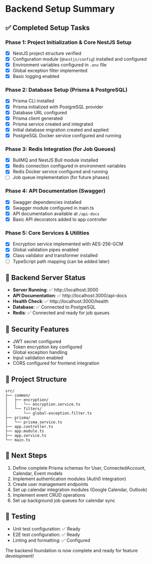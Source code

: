 # Backend Setup Summary

## ✅ Completed Setup Tasks

### Phase 1: Project Initialization & Core NestJS Setup
- [x] NestJS project structure verified
- [x] Configuration module (`@nestjs/config`) installed and configured
- [x] Environment variables configured in `.env` file
- [x] Global exception filter implemented
- [x] Basic logging enabled

### Phase 2: Database Setup (Prisma & PostgreSQL)
- [x] Prisma CLI installed
- [x] Prisma initialized with PostgreSQL provider
- [x] Database URL configured
- [x] Prisma client generated
- [x] Prisma service created and integrated
- [x] Initial database migration created and applied
- [x] PostgreSQL Docker service configured and running

### Phase 3: Redis Integration (for Job Queues)
- [x] BullMQ and NestJS Bull module installed
- [x] Redis connection configured in environment variables
- [x] Redis Docker service configured and running
- [ ] Job queue implementation (for future phases)

### Phase 4: API Documentation (Swagger)
- [x] Swagger dependencies installed
- [x] Swagger module configured in main.ts
- [x] API documentation available at `/api-docs`
- [x] Basic API decorators added to app controller

### Phase 5: Core Services & Utilities
- [x] Encryption service implemented with AES-256-GCM
- [x] Global validation pipes enabled
- [x] Class validator and transformer installed
- [ ] TypeScript path mapping (can be added later)

## 🚀 Backend Server Status

- **Server Running**: ✅ http://localhost:3000
- **API Documentation**: ✅ http://localhost:3000/api-docs
- **Health Check**: ✅ http://localhost:3000/health
- **Database**: ✅ Connected to PostgreSQL
- **Redis**: ✅ Connected and ready for job queues

## 🔐 Security Features

- JWT secret configured
- Token encryption key configured  
- Global exception handling
- Input validation enabled
- CORS configured for frontend integration

## 📁 Project Structure

```
src/
├── common/
│   ├── encryption/
│   │   └── encryption.service.ts
│   └── filters/
│       └── global-exception.filter.ts
├── prisma/
│   └── prisma.service.ts
├── app.controller.ts
├── app.module.ts
├── app.service.ts
└── main.ts
```

## 🔄 Next Steps

1. Define complete Prisma schemas for User, ConnectedAccount, Calendar, Event models
2. Implement authentication modules (Auth0 integration)
3. Create user management endpoints
4. Set up calendar integration modules (Google Calendar, Outlook)
5. Implement event CRUD operations
6. Set up background job queues for calendar sync

## 🧪 Testing

- Unit test configuration: ✅ Ready
- E2E test configuration: ✅ Ready
- Linting and formatting: ✅ Configured

The backend foundation is now complete and ready for feature development!
